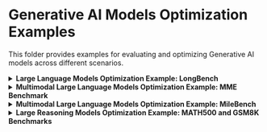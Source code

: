 # Generative AI Models Optimization Examples

This folder provides examples for evaluating and optimizing Generative AI models across different scenarios.


<details>
<summary><b>Large Language Models Optimization Example: LongBench</b></summary>

This [example](./longbench.py) demonstrates how to evaluate and optimize LLMs using the [LongBench](https://arxiv.org/pdf/2308.14508), a bilingual, multi-task benchmark designed to assess long-context understanding. LongBench includes 21 datasets across six task categories—single-document QA, multi-document QA, summarization, few-shot learning, synthetic reasoning, and code completion—in both English and Chinese.

Sparse attention speeds up the prefill stage in LLMs by attending only to the most relevant query-key blocks. Static patterns like Tri-Shape and dynamic mechanisms like XAttention reduce memory and computation without significant accuracy loss, enabling efficient handling of long prompts.

KV-Cache Token Eviction accelerates the decoding stage in LLMs by removing less important cached tokens while preserving those essential for contextual understanding, allowing efficient long-sequence inference under constrained memory.

### Run Example

```bash
python longbench.py \
    --subset samsum \
    --model meta-llama/Llama-3.2-1B-Instruct \
    --use_custom_attention \
    --prefill_impl tri-shape \
    --enable_eviction \
    --algorithm h2o \
    --granularity per_group \
    --normalize_scores \
    --intermediate_tokens 1024
```
This will automatically:

- Download the selected model and dataset
- Apply sparse attention computation during the prefill stage
- Apply token eviction during the decoding stage
- Evaluate the model and report the score

</details>

<details>
<summary><b>Multimodal Large Language Models Optimization Example: MME Benchmark</b></summary>

This [example](./mmebench.py) demonstrates how to evaluate and optimize MLLMs using the [MME benchmark](https://arxiv.org/pdf/2306.13394), which measures both perception and cognition abilities across 14 subtasks. Its concise instruction design enables fair comparison of MLLMs without the need for extensive prompt engineering.

Visual token pruning enables significant acceleration of inference in VLMs, where the number of input visual tokens is often much larger than the number of textual tokens. By pruning these tokens, we reduce first-token latency and overall FLOPs while preserving accuracy.

Sparse attention speeds up the prefill stage in LLMs and MMLLMs by attending only to the most relevant query-key blocks. Static patterns like Tri-Shape and dynamic mechanisms like XAttention reduce memory and computation without significant accuracy loss, enabling efficient handling of long prompts, high-resolution images, and multi-frame videos.

### Run Example

```bash
python mmebench.py \
    --subset artwork \
    --model Qwen/Qwen2.5-VL-3B-Instruct \
    --enable_visual_pruning \
    --num_keep_tokens 128 \
    --theta 0.5 \
    --use_custom_attention \
    --prefill_impl x-attention \
    --enable_eviction \
    --algorithm snapkv \
    --granularity per_group \
    --window_size 8
```
This will automatically:

- Download the selected model and dataset
- Apply the visual token pruning algorithm
- Apply sparse attention computation during the prefill stage
- Apply token eviction during the decoding stage
- Evaluate the model and report the score

</details>

<details>
<summary><b>Multimodal Large Language Models Optimization Example: MileBench</b></summary>

This [example](./milebench.py) demonstrates how to optimize MLLMs using an experimental visual token pruning algorithm. The example leverages [MileBench](https://arxiv.org/pdf/2404.18532), a pioneering benchmark designed to rigorously evaluate the multimodal long-context capabilities of MLLMs. MileBench encompasses diverse tasks requiring both comprehension and generation, and introduces two distinct evaluation sets— diagnostic and realistic — that systematically assess models’ capacity for long-context adaptation and effective task completion.


### Run Example

```bash
python milebench.py \
    --subset WikiVQA \
    --model Qwen/Qwen2-VL-2B-Instruct \
    --enable_visual_pruning \
    --num_keep_tokens 64 \
    --theta 0.5 \
    --use_custom_attention \
    --prefill_impl tri-shape \
    --enable_eviction \
    --algorithm snapkv \
    --granularity per_group \
    --window_size 8
```

This will automatically:

- Download the selected model and dataset
- Apply the visual token pruning algorithm
- Apply sparse attention computation during the prefill stage
- Apply token eviction during the decoding stage
- Evaluate the model and report the score

</details>

<details>
<summary><b>Large Reasoning Models Optimization Example: MATH500 and GSM8K Benchmarks</b></summary>

This [example](./math500_gsm_bench.py) demonstrates how to evaluate and optimize LRMs using the KV-Cache Token Eviction algorithm. The example leverages [MATH500](https://huggingface.co/datasets/HuggingFaceH4/MATH-500) and [GSM8K](https://huggingface.co/datasets/openai/gsm8k) datasets.
MATH500 contains a subset of 500 problems from the [MATH](https://github.com/hendrycks/math) benchmark, originally introduced in OpenAI’s Let’s Verify Step by Step paper. The subset covers six domains: algebra, geometry, intermediate algebra, number theory, precalculus, and probability.
GSM8K (Grade School Math 8K) is a dataset of 8,500 high-quality, linguistically diverse grade-school math word problems. While the problems are conceptually simple, they often require multi-step reasoning, making them challenging for state-of-the-art language models due to the high diversity of problems.


### Run Example

```bash
python math500_gsm_bench.py \
    --dataset MATH500 \
    --model deepseek-ai/DeepSeek-R1-Distill-Qwen-1.5B \
    --max_tokens 5000 \
    --max_examples 100 \
    --enable_eviction \
    --algorithm rkv \
    --granularity per_group \
    --intermediate_tokens 512
```
This will automatically:

- Download the selected model and dataset
- Apply token eviction during the decoding stage
- Evaluate the model and report the score

</details>
